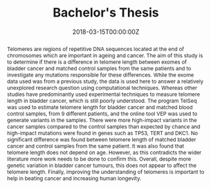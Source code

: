 ---
title: "Bachelor's Thesis"
authors:
- admin
date: "2018-03-15T00:00:00Z"
doi: ""

# Schedule page publish date (NOT publication's date).
publishDate: "2017-01-01T00:00:00Z"

# Publication type.
# Legend: 0 = Uncategorized; 1 = Conference paper; 2 = Journal article;
# 3 = Preprint / Working Paper; 4 = Report; 5 = Book; 6 = Book section;
# 7 = Thesis; 8 = Patent
publication_types: ["7"]

# Publication name and optional abbreviated publication name.
publication: ""
publication_short: ""

abstract: "Telomeres are regions of repetitive DNA sequences located at the end of chromosomes
which are important in ageing and cancer. The aim of this study is to determine if there is a
difference in telomere length between exomes of bladder cancer and matched control
samples from the same patients and to investigate any mutations responsible for these
differences. While the exome data used was from a previous study, the data is used here to
answer a relatively unexplored research question using computational techniques. Whereas
other studies have predominantly used experimental techniques to measure telomere
length in bladder cancer, which is still poorly understood. The program TelSeq was used to
estimate telomere length for bladder cancer and matched blood control samples, from 9
different patients, and the online tool VEP was used to generate variants in the samples.
There were more high-impact variants in the cancer samples compared to the control
samples than expected by chance and high-impact mutations were found in genes such as
TP53, TERT and DKC1. No significant difference was found between telomere length of
matched bladder cancer and control samples from the same patient. It was also found that
telomere length does not depend on age. However, as this contradicts the wider literature
more work needs to be done to confirm this. Overall, despite more genetic variation in
bladder cancer tumours, this does not appear to affect the telomere length. Finally,
improving the understanding of telomeres is important to help in beating cancer and
increasing human longevity."

# Summary. An optional shortened abstract.
summary: Differences in Telomere Length Predicted from the Exome Data of Bladder Cancer and Matched Control Tissue Samples

tags:
- Academia
- Aging
- Bioinformatics
- Data Science
- DNA
- Python
- Research
- SNPs analysis
- Variant calling
featured: false

links:
- name: Thesis
  url: https://drive.google.com/file/d/1F1huvUj-fmw-v3N_pdZsFsAIlPu3nrZk/view?usp=sharing
# url_pdf: http://arxiv.org/pdf/1512.04133v1
# url_code: '#'
# url_dataset: '#'
# url_poster: '#'
# url_project: ''
# url_slides: ''
# url_source: '#'
# url_video: '#'

# Featured image
# To use, add an image named `featured.jpg/png` to your page's folder. 
image:
  caption: ''
  focal_point: ""
  preview_only: false

# Associated Projects (optional).
#   Associate this publication with one or more of your projects.
#   Simply enter your project's folder or file name without extension.
#   E.g. `internal-project` references `content/project/internal-project/index.md`.
#   Otherwise, set `projects: []`.
projects:
# - internal-project

# Slides (optional).
#   Associate this publication with Markdown slides.
#   Simply enter your slide deck's filename without extension.
#   E.g. `slides: "example"` references `content/slides/example/index.md`.
#   Otherwise, set `slides: ""`.
# slides: example
---